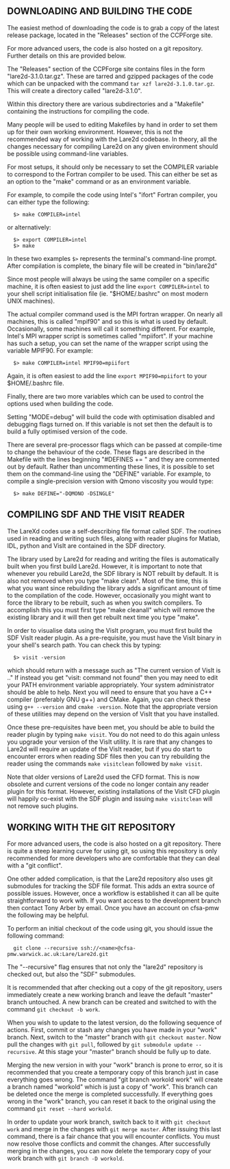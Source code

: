 DOWNLOADING AND BUILDING THE CODE
---------------------------------

The easiest method of downloading the code is to grab a copy of the latest
release package, located in the "Releases" section of the CCPForge site.

For more advanced users, the code is also hosted on a git repository. Further
details on this are provided below.

The "Releases" section of the CCPForge site contains files in the form
"lare2d-3.1.0.tar.gz". These are tarred and gzipped packages of the code
which can be unpacked with the command `tar xzf lare2d-3.1.0.tar.gz`.
This will create a directory called "lare2d-3.1.0".

Within this directory there are various subdirectories and a "Makefile"
containing the instructions for compiling the code.

Many people will be used to editing Makefiles by hand in order to set them up
for their own working environment. However, this is not the recommended way
of working with the Lare2d codebase. In theory, all the changes necessary for
compiling Lare2d on any given environment should be possible using command-line
variables.

For most setups, it should only be necessary to set the COMPILER variable to
correspond to the Fortran compiler to be used. This can either be set as an
option to the "make" command or as an environment variable.

For example, to compile the code using Intel's "ifort" Fortran compiler, you
can either type the following:
```
  $> make COMPILER=intel
```

or alternatively:
```
  $> export COMPILER=intel
  $> make
```

In these two examples `$>` represents the terminal's command-line prompt.
After compilation is complete, the binary file will be created in "bin/lare2d"

Since most people will always be using the same compiler on a specific machine,
it is often easiest to just add the line `export COMPILER=intel` to your shell
script initialisation file (ie. "$HOME/.bashrc" on most modern UNIX machines).

The actual compiler command used is the MPI fortran wrapper. On nearly all
machines, this is called "mpif90" and so this is what is used by default.
Occasionally, some machines will call it something different. For example,
Intel's MPI wrapper script is sometimes called "mpiifort". If your machine has
such a setup, you can set the name of the wrapper script using the variable
MPIF90. For example:
```
  $> make COMPILER=intel MPIF90=mpiifort
```

Again, it is often easiest to add the line `export MPIF90=mpiifort` to your
$HOME/.bashrc file.

Finally, there are two more variables which can be used to control the options
used when building the code.

Setting "MODE=debug" will build the code with optimisation disabled and
debugging flags turned on. If this variable is not set then the default is to
build a fully optimised version of the code.

There are several pre-processor flags which can be passed at compile-time to
change the behaviour of the code. These flags are described in the Makefile
with the lines beginning "#DEFINES += " and they are commented out by default.
Rather than uncommenting these lines, it is possible to set them on the
command-line using the "DEFINE" variable. For example, to compile a
single-precision version with Qmono viscosity you would type:
```
  $> make DEFINE="-DQMONO -DSINGLE"
```


COMPILING SDF AND THE VISIT READER
----------------------------------

The LareXd codes use a self-describing file format called SDF. The routines
used in reading and writing such files, along with reader plugins for Matlab,
IDL, python and VisIt are contained in the SDF directory.

The library used by Lare2d for reading and writing the files is automatically
built when you first build Lare2d. However, it is important to note that
whenever you rebuild Lare2d, the SDF library is NOT rebuilt by default. It is
also not removed when you type "make clean". Most of the time, this is what
you want since rebuilding the library adds a significant amount of time to
the compilation of the code. However, occasionally you might want to force the
library to be rebuilt, such as when you switch compilers. To accomplish this
you must first type "make cleanall" which will remove the existing library and
it will then get rebuilt next time you type "make".

In order to visualise data using the VisIt program, you must first build the
SDF VisIt reader plugin. As a pre-requisite, you must have the VisIt binary
in your shell's search path. You can check this by typing:
```
  $> visit -version
```
which should return with a message such as "The current version of VisIt is .."
If instead you get "visit: command not found" then you may need to edit your
PATH environment variable appropriately. Your system administrator should be
able to help.
Next you will need to ensure that you have a C++ compiler (preferably GNU g++)
and CMake. Again, you can check these using `g++ --version` and
`cmake -version`. Note that the appropriate version of these utilities may
depend on the version of VisIt that you have installed.

Once these pre-requisites have been met, you should be able to build the
reader plugin by typing `make visit`. You do not need to do this again unless
you upgrade your version of the VisIt utility. It is rare that any changes to
Lare2d will require an update of the VisIt reader, but if you do start to
encounter errors when reading SDF files then you can try rebuilding the reader
using the commands `make visitclean` followed by `make visit`.

Note that older versions of Lare2d used the CFD format. This is now obsolete
and current versions of the code no longer contain any reader plugin for this
format. However, existing installations of the VisIt CFD plugin will happily
co-exist with the SDF plugin and issuing `make visitclean` will not remove
such plugins.


WORKING WITH THE GIT REPOSITORY
-------------------------------

For more advanced users, the code is also hosted on a git repository. There is 
quite a steep learning curve for using git, so using this repository is only
recommended for more developers who are comfortable that they can deal with
a "git conflict".

One other added complication, is that the Lare2d repository also uses git
submodules for tracking the SDF file format. This adds an extra source of
possible issues. However, once a workflow is established it can all be quite
straightforward to work with. If you want access to the development branch
then contact Tony Arber by email. Once you have an account on cfsa-pmw the 
following may be helpful.

To perform an initial checkout of the code using git, you should issue the
following command:

```
  git clone --recursive ssh://<name>@cfsa-pmw.warwick.ac.uk:Lare/Lare2d.git
```

The "--recursive" flag ensures that not only the "lare2d"
repository is checked out, but also the "SDF" submodules.

It is recommended that after checking out a copy of the git repository, users
immediately create a new working branch and leave the default "master" branch
untouched. A new branch can be created and switched to with the command
`git checkout -b work`.

When you wish to update to the latest version, do the following sequence of
actions. First, commit or stash any changes you have made in your "work"
branch. Next, switch to the "master" branch with
`git checkout master`. Now pull the changes with `git pull`,
followed by `git submodule update --recursive`.
At this stage your "master" branch should be fully up to date.

Merging the new version in with your "work" branch is prone to error, so it
is recommended that you create a temporary copy of this branch just in case
everything goes wrong. The command "git branch workold work" will
create a branch named "workold" which is just a copy of "work". This branch
can be deleted once the merge is completed successfully. If everything goes
wrong in the "work" branch, you can reset it back to the original using the
command `git reset --hard workold`.

In order to update your work branch, switch back to it with
`git checkout work` and merge in the changes with `git merge master`.
After issuing this last command, there is a fair chance that you will encounter
conflicts. You must now resolve those conflicts and commit the changes.
After successfully merging in the changes, you can now delete the temporary
copy of your work branch with `git branch -D workold`.

